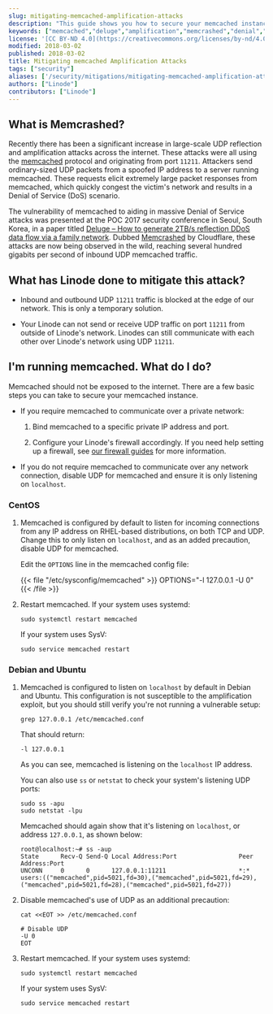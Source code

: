 ```yaml
---
slug: mitigating-memcached-amplification-attacks
description: "This guide shows you how to secure your memcached instance so it's not exploited in any large-scale UDP reflection and amplification attacks across the internet."
keywords: ["memcached","deluge","amplification","memcrashed","denial","DoS","DDoS"]
license: '[CC BY-ND 4.0](https://creativecommons.org/licenses/by-nd/4.0)'
modified: 2018-03-02
published: 2018-03-02
title: Mitigating memcached Amplification Attacks
tags: ["security"]
aliases: ['/security/mitigations/mitigating-memcached-amplification-attacks/']
authors: ["Linode"]
contributors: ["Linode"]
---
```


## What is Memcrashed?

Recently there has been a significant increase in large-scale UDP reflection and amplification attacks across the internet. These attacks were all using the [memcached](https://memcached.org/) protocol and originating from port `11211`. Attackers send ordinary-sized UDP packets from a spoofed IP address to a server running memcached. These requests elicit extremely large packet responses from memcached, which quickly congest the victim's network and results in a Denial of Service (DoS) scenario.

The vulnerability of memcached to aiding in massive Denial of Service attacks was presented at the POC 2017 security conference in Seoul, South Korea, in a paper titled [Deluge – How to generate 2TB/s reflection DDoS data flow via a family network](http://powerofcommunity.net/poc2017/shengbao.pdf). Dubbed [Memcrashed](https://blog.cloudflare.com/memcrashed-major-amplification-attacks-from-port-11211/) by Cloudflare, these attacks are now being observed in the wild, reaching several hundred gigabits per second of inbound UDP memcached traffic.

## What has Linode done to mitigate this attack?

* Inbound and outbound UDP `11211` traffic is blocked at the edge of our network. This is only a temporary solution.

* Your Linode can not send or receive UDP traffic on port `11211` from outside of Linode's network. Linodes can still communicate with each other over Linode's network using UDP `11211`.

## I'm running memcached. What do I do?

Memcached should not be exposed to the internet. There are a few basic steps you can take to secure your memcached instance.

* If you require memcached to communicate over a private network:

    1.  Bind memcached to a specific private IP address and port.

    2.  Configure your Linode's firewall accordingly. If you need help setting up a firewall, see [our firewall guides](/docs/security/firewalls/) for more information.

* If you do not require memcached to communicate over any network connection, disable UDP for memcached and ensure it is only listening on `localhost`.

### CentOS

1.  Memcached is configured by default to listen for incoming connections from any IP address on RHEL-based distributions, on both TCP and UDP. Change this to only listen on `localhost`, and as an added precaution, disable UDP for memcached.

    Edit the `OPTIONS` line in the memcached config file:

    {{< file "/etc/sysconfig/memcached" >}}
OPTIONS="-l 127.0.0.1 -U 0"
{{< /file >}}

2.  Restart memcached. If your system uses systemd:

        sudo systemctl restart memcached

    If your system uses SysV:

        sudo service memcached restart

### Debian and Ubuntu

1.  Memcached is configured to listen on `localhost` by default in Debian and Ubuntu. This configuration is not susceptible to the amplification exploit, but you should still verify you're not running a vulnerable setup:

        grep 127.0.0.1 /etc/memcached.conf

    That should return:

        -l 127.0.0.1

    As you can see, memcached is listening on the `localhost` IP address.

    You can also use `ss` or `netstat` to check your system's listening UDP ports:

        sudo ss -apu
        sudo netstat -lpu

    Memcached should again show that it's listening on `localhost`, or address `127.0.0.1`, as shown below:

        root@localhost:~# ss -aup
        State      Recv-Q Send-Q Local Address:Port                 Peer Address:Port
        UNCONN     0      0      127.0.0.1:11211                    *:*                     users:(("memcached",pid=5021,fd=30),("memcached",pid=5021,fd=29),("memcached",pid=5021,fd=28),("memcached",pid=5021,fd=27))

2.  Disable memcached's use of UDP as an additional precaution:

        cat <<EOT >> /etc/memcached.conf

        # Disable UDP
        -U 0
        EOT

3.  Restart memcached. If your system uses systemd:

        sudo systemctl restart memcached

    If your system uses SysV:

        sudo service memcached restart
